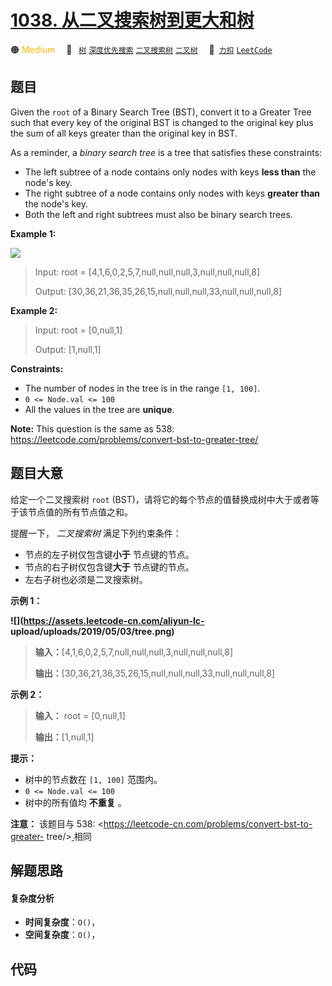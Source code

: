 # [1038. 从二叉搜索树到更大和树](https://2xiao.github.io/leetcode-js/problem/1038.html)

🟠 <font color=#ffb800>Medium</font>&emsp; 🔖&ensp; [`树`](/tag/tree.md) [`深度优先搜索`](/tag/depth-first-search.md) [`二叉搜索树`](/tag/binary-search-tree.md) [`二叉树`](/tag/binary-tree.md)&emsp; 🔗&ensp;[`力扣`](https://leetcode.cn/problems/binary-search-tree-to-greater-sum-tree) [`LeetCode`](https://leetcode.com/problems/binary-search-tree-to-greater-sum-tree)

## 题目

Given the `root` of a Binary Search Tree (BST), convert it to a Greater Tree
such that every key of the original BST is changed to the original key plus
the sum of all keys greater than the original key in BST.

As a reminder, a _binary search tree_ is a tree that satisfies these
constraints:

  * The left subtree of a node contains only nodes with keys **less than** the node's key.
  * The right subtree of a node contains only nodes with keys **greater than** the node's key.
  * Both the left and right subtrees must also be binary search trees.



**Example 1:**

![](https://assets.leetcode.com/uploads/2019/05/02/tree.png)

> Input: root = [4,1,6,0,2,5,7,null,null,null,3,null,null,null,8]
> 
> Output: [30,36,21,36,35,26,15,null,null,null,33,null,null,null,8]

**Example 2:**

> Input: root = [0,null,1]
> 
> Output: [1,null,1]

**Constraints:**

  * The number of nodes in the tree is in the range `[1, 100]`.
  * `0 <= Node.val <= 100`
  * All the values in the tree are **unique**.



**Note:** This question is the same as 538:
<https://leetcode.com/problems/convert-bst-to-greater-tree/>


## 题目大意

给定一个二叉搜索树 `root` (BST)，请将它的每个节点的值替换成树中大于或者等于该节点值的所有节点值之和。

提醒一下， _二叉搜索树_ 满足下列约束条件：

  * 节点的左子树仅包含键**小于** 节点键的节点。
  * 节点的右子树仅包含键**大于** 节点键的节点。
  * 左右子树也必须是二叉搜索树。



**示例 1：**

**![](https://assets.leetcode-cn.com/aliyun-lc-
upload/uploads/2019/05/03/tree.png)**

> 
> 
> 
> 
> 
> **输入：**[4,1,6,0,2,5,7,null,null,null,3,null,null,null,8]
> 
> **输出：**[30,36,21,36,35,26,15,null,null,null,33,null,null,null,8]
> 
> 

**示例 2：**

> 
> 
> 
> 
> 
> **输入：** root = [0,null,1]
> 
> **输出：**[1,null,1]
> 
> 



**提示：**

  * 树中的节点数在 `[1, 100]` 范围内。
  * `0 <= Node.val <= 100`
  * 树中的所有值均 **不重复**  。



**注意：** 该题目与 538: <https://leetcode-cn.com/problems/convert-bst-to-greater-
tree/>[  ](https://leetcode-cn.com/problems/convert-bst-to-greater-tree/)相同


## 解题思路

#### 复杂度分析

- **时间复杂度**：`O()`，
- **空间复杂度**：`O()`，

## 代码

```javascript

```